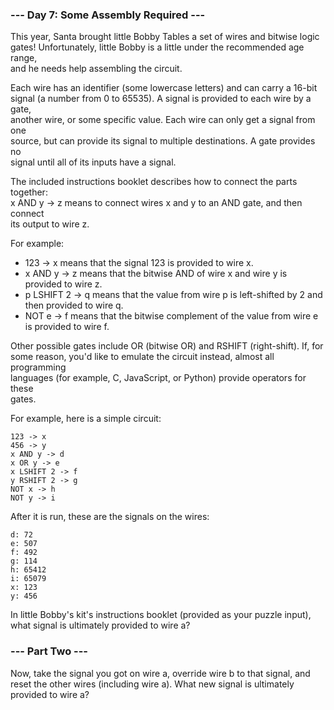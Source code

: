 ### --- Day 7: Some Assembly Required ---

This year, Santa brought little Bobby Tables a set of wires and bitwise logic  
gates! Unfortunately, little Bobby is a little under the recommended age range,  
and he needs help assembling the circuit.

Each wire has an identifier (some lowercase letters) and can carry a 16-bit  
signal (a number from 0 to 65535). A signal is provided to each wire by a gate,  
another wire, or some specific value. Each wire can only get a signal from one  
source, but can provide its signal to multiple destinations. A gate provides no  
signal until all of its inputs have a signal.

The included instructions booklet describes how to connect the parts together:  
x AND y -> z means to connect wires x and y to an AND gate, and then connect  
its output to wire z.

For example:

* 123 -> x means that the signal 123 is provided to wire x.
* x AND y -> z means that the bitwise AND of wire x and wire y is provided to wire z.
* p LSHIFT 2 -> q means that the value from wire p is left-shifted by 2 and then provided to wire q.
* NOT e -> f means that the bitwise complement of the value from wire e is provided to wire f.

Other possible gates include OR (bitwise OR) and RSHIFT (right-shift). If, for  
some reason, you'd like to emulate the circuit instead, almost all programming  
languages (for example, C, JavaScript, or Python) provide operators for these  
gates.

For example, here is a simple circuit:

```
123 -> x
456 -> y
x AND y -> d
x OR y -> e
x LSHIFT 2 -> f
y RSHIFT 2 -> g
NOT x -> h
NOT y -> i
```

After it is run, these are the signals on the wires:

```
d: 72
e: 507
f: 492
g: 114
h: 65412
i: 65079
x: 123
y: 456
```

In little Bobby's kit's instructions booklet (provided as your puzzle input),  
what signal is ultimately provided to wire a?

### --- Part Two ---

Now, take the signal you got on wire a, override wire b to that signal, and  
reset the other wires (including wire a). What new signal is ultimately  
provided to wire a?

